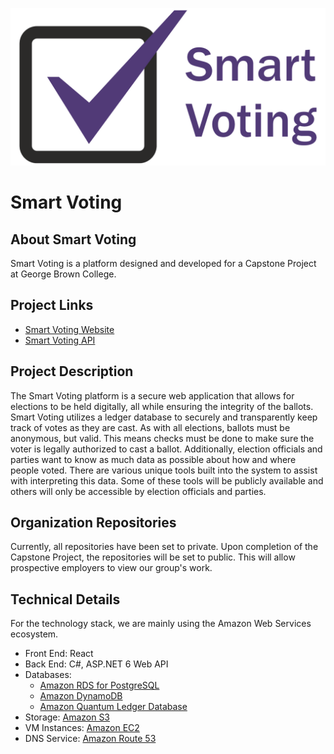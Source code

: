 ![Smart Voting Logo](https://github.com/smartvoting/.github/blob/main/profile/sv-logo.png)

# Smart Voting

## About Smart Voting

Smart Voting is a platform designed and developed for a Capstone Project at George Brown College.

## Project Links

- [Smart Voting Website](https://smartvoting.cc/)
- [Smart Voting API](https://api.smartvoting.cc/index.html)

## Project Description

The Smart Voting platform is a secure web application that allows for elections to be held digitally, all while ensuring the integrity of the ballots. Smart Voting utilizes a ledger database to securely and transparently keep track of votes as they are cast. As with all elections, ballots must be anonymous, but valid. This means checks must be done to make sure the voter is legally authorized to cast a ballot. Additionally, election officials and parties want to know as much data as possible about how and where people voted. There are various unique tools built into the system to assist with interpreting this data. Some of these tools will be publicly available and others will only be accessible by election officials and parties.

## Organization Repositories

Currently, all repositories have been set to private. Upon completion of the Capstone Project, the repositories will be set to public. This will allow prospective employers to view our group's work.

## Technical Details

For the technology stack, we are mainly using the Amazon Web Services ecosystem.

- Front End: React
- Back End: C#, ASP.NET 6 Web API
- Databases:
  - [Amazon RDS for PostgreSQL](https://aws.amazon.com/rds/postgresql/)
  - [Amazon DynamoDB](https://aws.amazon.com/dynamodb/)
  - [Amazon Quantum Ledger Database](https://aws.amazon.com/qldb/)
- Storage: [Amazon S3](https://aws.amazon.com/s3/)
- VM Instances: [Amazon EC2](https://aws.amazon.com/ec2/)
- DNS Service: [Amazon Route 53](https://aws.amazon.com/route53/)
